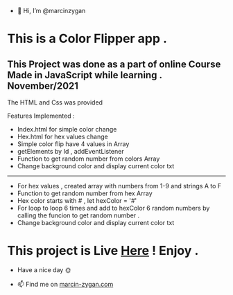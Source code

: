 - 👋 Hi, I’m @marcinzygan 

# This is a Color Flipper app . 
This Project was done as a part of online Course
Made in JavaScript while learning . November/2021
---------------------------
The HTML and Css was provided 


Features Implemented :
- Index.html for simple color change
- Hex.html for hex values change 
- Simple color flip have 4 values in Array
- getElements by Id , addEventListener
- Function to get random number from colors Array
- Change background color and display current color txt
-------------------------------------------------
- For hex values , created array with numbers from 1-9 and strings A to F
- Function to get random number from hex Array
- Hex color starts with # , let hexColor = '#' 
- For loop to loop 6 times and add to hexColor 6 random numbers by calling the funcion to get random number .
- Change background color and display current color txt

# This project is Live <a href="https://js-color-change.netlify.app">Here</a> ! Enjoy .

- Have a nice day 🌞



- 📫 Find me on <a href="https://marcin-zygan.com">marcin-zygan.com</a>